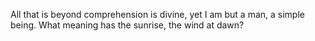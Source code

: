 All that is beyond comprehension is divine, yet I am but a man, a simple being. What meaning has the sunrise, the wind at dawn?
